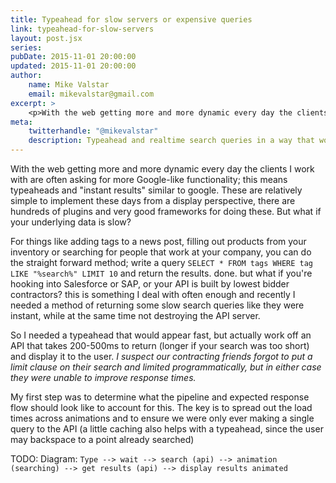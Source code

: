 ```yaml
---
title: Typeahead for slow servers or expensive queries
link: typeahead-for-slow-servers
layout: post.jsx
series:
pubDate: 2015-11-01 20:00:00
updated: 2015-11-01 20:00:00
author:
    name: Mike Valstar
    email: mikevalstar@gmail.com
excerpt: >
    <p>With the web getting more and more dynamic every day the clients I work with are often asking for more Google-like functionality; this means typeaheads and "instant results" similar to google. These are relatively simple to implement these days from a display perspective, there are hundreds of plugins and very good frameworks for doing these. But what if your underlying data is slow?</p><p>For things like adding tags to a news post, filling out products from your inventory or searching for people that work at your company, you can do the straight forward method; write a query `SELECT * FROM tags WHERE tag LIKE "%search%" LIMIT 10` and return the results. done... </p>
meta:
    twitterhandle: "@mikevalstar"
    description: Typeahead and realtime search queries in a way that wont destroy your servers.
---
```


With the web getting more and more dynamic every day the clients I work with are often asking for more Google-like functionality; this means typeaheads and "instant results" similar to google. These are relatively simple to implement these days from a display perspective, there are hundreds of plugins and very good frameworks for doing these. But what if your underlying data is slow?

For things like adding tags to a news post, filling out products from your inventory or searching for people that work at your company, you can do the straight forward method; write a query `SELECT * FROM tags WHERE tag LIKE "%search%" LIMIT 10` and return the results. done. but what if you're hooking into Salesforce or SAP, or your API is built by lowest bidder contractors? this is something I deal with often enough and recently I needed a method of returning some slow search queries like they were instant, while at the same time not destroying the API server.

So I needed a typeahead that would appear fast, but actually work off an API that takes 200-500ms to return (longer if your search was too short) and display it to the user. _I suspect our contracting friends forgot to put a limit clause on their search and limited programmatically, but in either case they were unable to improve response times._

My first step was to determine what the pipeline and expected response flow should look like to account for this. The key is to spread out the load times across animations and to ensure we were only ever making a single query to the API (a little caching also helps with a typeahead, since the user may backspace to a point already searched)

TODO: Diagram:  `Type --> wait --> search (api) --> animation (searching) --> get results (api) --> display results animated`

